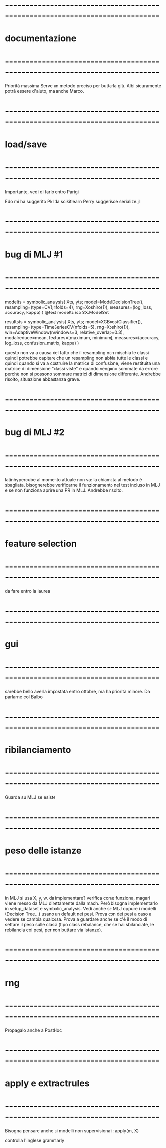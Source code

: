 # ---------------------------------------------------------------------------- #
#                                documentazione                                #
# ---------------------------------------------------------------------------- #
Priorità massima
Serve un metodo preciso per buttarla giù.
Albi sicuramente potrà essere d'aiuto, ma anche Marco.

# ---------------------------------------------------------------------------- #
#                                  load/save                                   #
# ---------------------------------------------------------------------------- #
Importante, vedi di farlo entro Parigi

Edo mi ha suggerito Pkl da scikitlearn
Perry suggerisce serialize.jl

# ---------------------------------------------------------------------------- #
#                                 bug di MLJ #1                                #
# ---------------------------------------------------------------------------- #
modelts = symbolic_analysis(
    Xts, yts;
    model=ModalDecisionTree(),
    resampling=(type=CV(;nfolds=4), rng=Xoshiro(1)),
    measures=(log_loss, accuracy, kappa)
)
@test modelts isa SX.ModelSet

resultsts = symbolic_analysis(
    Xts, yts;
    model=XGBoostClassifier(),
    resampling=(type=TimeSeriesCV(nfolds=5), rng=Xoshiro(1)),
    win=AdaptiveWindow(nwindows=3, relative_overlap=0.3),
    modalreduce=mean,
    features=[maximum, minimum],
    measures=(accuracy, log_loss, confusion_matrix, kappa)
)

questo non va a causa del fatto che il resampling non mischia le classi
quindi potrebbe capitare che un resampling non abbia tutte le classi e
quindi quando si va a costruire la matrice di confusione, viene restituita una matrice 
di dimensione "classi viste" e quando vengono sommate da errore perchè non si possono sommare
matrici di dimensione differente.
Andrebbe risolto, situazione abbastanza grave.

# ---------------------------------------------------------------------------- #
#                                 bug di MLJ #2                                #
# ---------------------------------------------------------------------------- #
latinhypercube al momento attuale non va: la chiamata al metodo è sbagliata.
bisognerebbe verificarne il funzionamento nel test incluso in MLJ
e se non funziona aprire una PR in MLJ.
Andrebbe risolto.

# ---------------------------------------------------------------------------- #
#                               feature selection                              #
# ---------------------------------------------------------------------------- #
da fare entro la laurea

# ---------------------------------------------------------------------------- #
#                                      gui                                     #
# ---------------------------------------------------------------------------- #
sarebbe bello averla impostata entro ottobre, ma ha priorità minore.
Da parlarne col Balbo

# ---------------------------------------------------------------------------- #
#                               ribilanciamento                                #
# ---------------------------------------------------------------------------- #
Guarda su MLJ se esiste

# ---------------------------------------------------------------------------- #
#                              peso delle istanze                              #
# ---------------------------------------------------------------------------- #
in MLJ si usa X, y, w. da implementare? verifica come funziona, magari viene messo da MLJ
direttamente dalla mach. Però bisogna implementarlo in setup_dataset e symbolic_analysis.
Vedi anche se MLJ oppure i modelli (Decision Tree...) usano un default nei pesi.
Prova con dei pesi a caso a vedere se cambia qualcosa.
Prova a guardare anche se c'è il modo di settare il peso sulle classi (tipo class rebalance, che se hai sbilanciate,
le rebilancia coi pesi, per non buttare via istanze).

# ---------------------------------------------------------------------------- #
#                                       rng                                    #
# ---------------------------------------------------------------------------- #
Propagalo anche a PostHoc

# ---------------------------------------------------------------------------- #
#                             apply e extractrules                             #
# ---------------------------------------------------------------------------- #
Bisogna pensare anche ai modelli non supervisionati: apply(m, X)

controlla l'inglese grammarly
